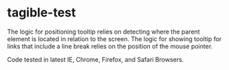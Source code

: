 # tagible-test

The logic for positioning tooltip relies on detecting where the parent element is located in relation to the screen. The logic for showing tooltip for links that include a line break relies on the position of the mouse pointer.

Code tested in latest IE, Chrome, Firefox, and Safari Browsers.
